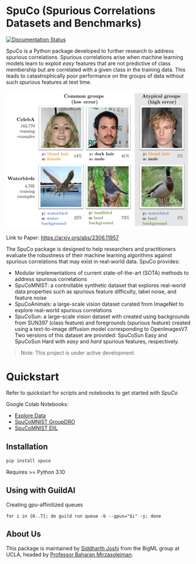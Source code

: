 # SpuCo (Spurious Correlations Datasets and Benchmarks)

[![Documentation Status](https://readthedocs.org/projects/spuco/badge/?version=latest)](https://spuco.readthedocs.io/en/latest/?badge=latest)

SpuCo is a Python package developed to further research to address spurious correlations. Spurious correlations arise when machine learning models learn to exploit *easy* features that are not predictive of class membership but are correlated with a given class in the training data. This leads to catastrophically poor performance on the groups of data without such spurious features at test time.

![Diagram illustrating the spurious correlations problem](docs/source/intro_fig.png)

Link to Paper: https://arxiv.org/abs/2306.11957

The SpuCo package is designed to help researchers and practitioners evaluate the robustness of their machine learning algorithms against spurious correlations that may exist in real-world data. SpuCo provides:

- Modular implementations of current state-of-the-art (SOTA) methods to address spurious correlations
- SpuCoMNIST: a controllable synthetic dataset that explores real-world data properties such as spurious feature difficulty, label noise, and feature noise
- SpuCoAnimals: a large-scale vision dataset curated from ImageNet to explore real-world spurious correlations
- SpuCoSun: a large-scale vision dataset with created using backgrounds from SUN397 (class feature) and foregrounds (spurious feature) created using a text-to-image diffusion model corresponding to OpenImagesV7. Two versions of this dataset are provided: SpuCoSun Easy and SpuCoSun Hard with *easy* and *hard* spurious features, respectively. 

> Note: This project is under active development.

# Quickstart

Refer to quickstart for scripts and notebooks to get started with *SpuCo*

Google Colab Notebooks:

- [Explore Data](https://colab.research.google.com/drive/1jwZJ27gTh2t9V3rY6Co-oSIeUvCt3php?authuser=1>)
- [SpuCoMNIST GroupDRO](https://colab.research.google.com/drive/1LXAwbkIt4nryI6K6OYhv7zo3LRNmBCW0?authuser=1>)
- [SpuCoMNIST EIIL](https://colab.research.google.com/drive/1Ut3BCeCV7DFQ2BUF01gqxZwTEJPIh5Cj?authuser=1>)


## Installation

```python
pip install spuco
```

Requires >= Python 3.10

## Using with GuildAI

Creating gpu-affinitized queues 
```
for i in {0..7}; do guild run queue -b --gpus="$i" -y; done
```

## About Us

This package is maintained by [Siddharth Joshi](https://sjoshi804.github.io/) from the BigML group at UCLA, headed by [Professor Baharan Mirzasoleiman](http://web.cs.ucla.edu/~baharan/group.htm).


